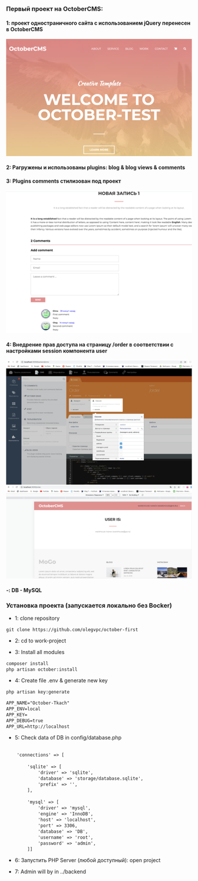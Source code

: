 ### Первый проект на OctoberCMS:
#### 1: проект одностраничного сайта с использованием jQuery перенесен в OctoberCMS
 ![extjs](https://github.com/olegvpc/october-first/blob/main/themes/mogo/assets/images/theme-preview.png?raw=true)
#### 2: Pагружены и использованы plugins: blog & blog views & comments
#### 3: Plugins comments стилизован под проект
 ![extjs](https://github.com/olegvpc/october-first/blob/main/themes/mogo/assets/images/comments.png?raw=true)
#### 4: Внедрение прав доступа на страницу /order в соответствии с настройками session компонента user
 ![extjs](https://github.com/olegvpc/october-first/blob/main/themes/mogo/assets/images/user-session.png?raw=true)
 ![extjs](https://github.com/olegvpc/october-first/blob/main/themes/mogo/assets/images/order.png?raw=true)
#### -: DB - MySQL


### Установка проекта (запускается локально без Вocker)
* 1: clone repository
```
git clone https://github.com/olegvpc/october-first
```
* 2: cd to work-project

* 3: Install all modules
```
composer install
php artisan october:install
```
* 4: Create file .env & generate new key
```
php artisan key:generate
```

```
APP_NAME="October-Tkach"
APP_ENV=local
APP_KEY=
APP_DEBUG=true
APP_URL=http://localhost
```


* 5: Check data of DB in config/database.php
```

    'connections' => [

        'sqlite' => [
            'driver' => 'sqlite',
            'database' => 'storage/database.sqlite',
            'prefix' => '',
        ],

        'mysql' => [
            'driver' => 'mysql',
            'engine' => 'InnoDB',
            'host' => 'localhost',
            'port' => 3306,
            'database' => 'DB',
            'username' => 'root',
            'password' => 'admin',
        ]]
```

* 6: Запустить PHP Server (любой доступный): open project

* 7: Admin will by in ../backend


